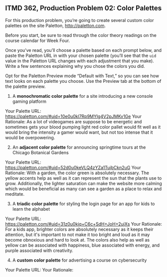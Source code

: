 ## ITMD 362, Production Problem 02: Color Palettes

For this production problem, you’re going to create several custom color palettes on the site
Paletton, http://paletton.com.

Before you start, be sure to read through the color theory readings on the course calendar for Week
Four.

Once you’ve read, you’ll choose a palette based on each prompt below, and paste the Paletton URL in
with your chosen palette (you’ll see that the `uid` value in the Paletton URL changes with each
adjustment that you make). Write a few sentences explaining why you chose the colors you did.

Opt for the Paletton Preview mode “Default with Text,” so you can see how text looks on each palette
you choose. Use the Preview tab at the bottom of the palette preview.

1. A **monochromatic color palette** for a site introducing a new console gaming platform

Your Palette URL: https://paletton.com/#uid=10e0u0kl7Rp9MYlg4V2pJMKv1Ge
Your Rationale: As a lot of videogames are suppose to be energetic and sometimes gets your blood pumping
                light red color pallet would fit well as it would bring the intensity
                a gamer would want, but not too intense that it would be overpowering.

2. An **adjacent color palette** for announcing springtime tours at the Chicago Botanical Gardens

Your Palette URL: https://paletton.com/#uid=52d0u0keVLQ4zYZa1TujbCkn2uG
Your Rationale: With a garden, the color green is absolutely necessary. The yellow
                accents help as well as it can represent the sun that the plants
                use to grow. Additionally, the lighter saturation can make the
                website more calming which would be beneficial as many can see
                a garden as a place to relax and meditate.

3. A **triadic color palette** for styling the login page for an app for kids to learn the alphabet

Your Palette URL: https://paletton.com/#uid=31z0u0kjq+C6c+SdH+JoH+2ujXs
Your Rationale: For a kids app, brighter colors are absolutely necessary as it
                keeps their attention, but it's important to not make it too bright
                and loud as it may become obnoxious and hard to look at. The colors
                also help as well as yellow can be associated with happiness, blue
                associated with energy, and purple associated with creativity.

4. A **custom color palette** for advertising a course on cybersecurity

Your Palette URL:
Your Rationale:
